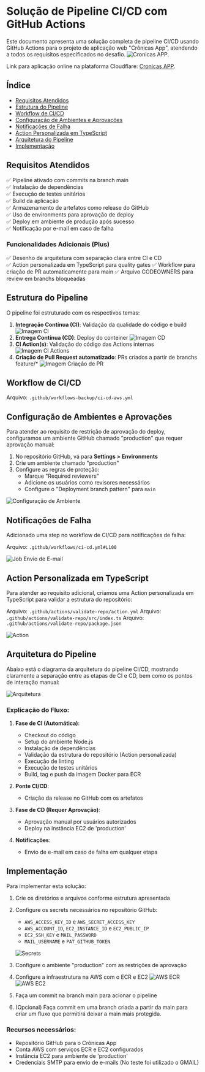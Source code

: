 # Solução de Pipeline CI/CD com GitHub Actions

Este documento apresenta uma solução completa de pipeline CI/CD usando GitHub Actions para o projeto de aplicação web "Crônicas App", atendendo a todos os requisitos especificados no desafio.
![Cronicas APP](images/cronicas-0.png).

Link para aplicação online na plataforma Cloudflare: [Cronicas APP](https://cronicas-app.pages.dev/).

## Índice

- [Requisitos Atendidos](#requisitos-atendidos)
- [Estrutura do Pipeline](#estrutura-do-pipeline)
- [Workflow de CI/CD](#workflow-de-cicd)
- [Configuração de Ambientes e Aprovações](#configuração-de-ambientes-e-aprovações)
- [Notificações de Falha](#notificações-de-falha)
- [Action Personalizada em TypeScript](#action-personalizada-em-typescript)
- [Arquitetura do Pipeline](#arquitetura-do-pipeline)
- [Implementação](#implementação)

## Requisitos Atendidos

✅ Pipeline ativado com commits na branch main  
✅ Instalação de dependências  
✅ Execução de testes unitários  
✅ Build da aplicação  
✅ Armazenamento de artefatos como release do GitHub  
✅ Uso de environments para aprovação de deploy  
✅ Deploy em ambiente de produção após sucesso  
✅ Notificação por e-mail em caso de falha  

### Funcionalidades Adicionais (Plus)

✅ Desenho de arquitetura com separação clara entre CI e CD  
✅ Action personalizada em TypeScript para quality gates
✅ Workflow para criação de PR automaticamente para main
✅ Arquivo CODEOWNERS para review em branchs bloqueadas

## Estrutura do Pipeline

O pipeline foi estruturado com os respectivos temas:

1. **Integração Contínua (CI)**: Validação da qualidade do código e build
![Imagem CI](images/cronicas-1.png)
2. **Entrega Contínua (CD)**: Deploy do conteiner
![Imagem CD](images/cronicas-2.png)
3. **CI Action(s)**: Validação do código das Actions internas
![Imagem CI Actions](images/cronicas-3.png)
4. **Criação de Pull Request automatizado**: PRs criados a partir de branchs feature/* 
![Imagem Criação de PR](images/cronicas-4.png)

## Workflow de CI/CD

Arquivo: `.github/workflows-backup/ci-cd-aws.yml`

## Configuração de Ambientes e Aprovações

Para atender ao requisito de restrição de aprovação do deploy, configuramos um ambiente GitHub chamado "production" que requer aprovação manual:

1. No repositório GitHub, vá para **Settings > Environments**
2. Crie um ambiente chamado "production"
3. Configure as regras de proteção:
   - Marque "Required reviewers"
   - Adicione os usuários como revisores necessários
   - Configure o "Deployment branch pattern" para `main`

![Configuração de Ambiente](images/cronicas-env-config.png)

## Notificações de Falha

Adicionado uma step no workflow de CI/CD para notificações de falha:

Arquivo: `.github/workflows/ci-cd.yml#L100`

![Job Envio de E-mail](images/cronicas-5.png)

## Action Personalizada em TypeScript

Para atender ao requisito adicional, criamos uma Action personalizada em TypeScript para validar a estrutura do repositório:

Arquivo: `.github/actions/validate-repo/action.yml`
Arquivo: `.github/actions/validate-repo/src/index.ts`
Arquivo: `.github/actions/validate-repo/package.json`

![Action](images/cronicas-6.png)

## Arquitetura do Pipeline

Abaixo está o diagrama da arquitetura do pipeline CI/CD, mostrando claramente a separação entre as etapas de CI e CD, bem como os pontos de interação manual:

![Arquitetura](images/cronicas-arquitetura.png)

### Explicação do Fluxo:

1. **Fase de CI (Automática)**:
   - Checkout do código
   - Setup do ambiente Node.js
   - Instalação de dependências
   - Validação da estrutura do repositório (Action personalizada)
   - Execução de linting
   - Execução de testes unitários
   - Build, tag e push da imagem Docker para ECR

2. **Ponte CI/CD**:
   - Criação da release no GitHub com os artefatos

3. **Fase de CD (Requer Aprovação)**:
   - Aprovação manual por usuários autorizados
   - Deploy na instância EC2 de 'production'

4. **Notificações**:
   - Envio de e-mail em caso de falha em qualquer etapa

## Implementação

Para implementar esta solução:

1. Crie os diretórios e arquivos conforme estrutura apresentada
2. Configure os secrets necessários no repositório GitHub:
   - `AWS_ACCESS_KEY_ID` e `AWS_SECRET_ACCESS_KEY`
   - `AWS_ACCOUNT_ID`, `EC2_INSTANCE_ID` e `EC2_PUBLIC_IP`
   - `EC2_SSH_KEY` e `MAIL_PASSWORD`
   - `MAIL_USERNAME` e `PAT_GITHUB_TOKEN`

   ![Secrets](images/cronicas-7.png)

3. Configure o ambiente "production" com as restrições de aprovação
4. Configure a infraestrutura na AWS com o ECR e EC2
![AWS ECR](images/cronicas-8.png)
![AWS EC2](images/cronicas-9.png)
5. Faça um commit na branch main para acionar o pipeline
6. (Opcional) Faça commit em uma branch criada a partir da main para criar um fluxo que permitirá deixar a main mais protegida.

### Recursos necessários:

- Repositório GitHub para o Crônicas App
- Conta AWS com serviços ECR e EC2 configurados
- Instância EC2 para ambiente de 'production'
- Credenciais SMTP para envio de e-mails (No teste foi utilizado o GMAIL)

